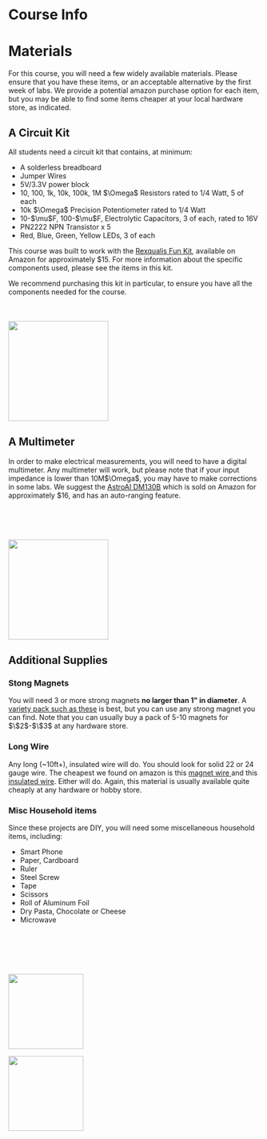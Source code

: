  # Course Info



<div class="w3-row w3-padding-64" >
<div class="w3-twothird w3-container">

# Materials

<p>
For this course, you will need a few widely available materials. Please ensure that you have these items, 
or an acceptable alternative by the first week of labs. We provide a potential amazon purchase option for each
item, but you may be able to find some items cheaper at your local hardware store, as indicated.
</p>

</div>

<div class="w3-twothird w3-container">
</div>

<div class="w3-twothird w3-container">
<h2> A Circuit Kit</h2>
<p>All students need a circuit kit that contains, at minimum:
<ul>
<li>A solderless breadboard</li>
<li>Jumper Wires</li>
<li>5V/3.3V power block</li>
<li>10, 100, 1k, 10k, 100k, 1M $\Omega$ Resistors rated to 1/4 Watt, 5 of each</li>
<li> 10k $\Omega$ Precision Potentiometer rated to 1/4 Watt</li>
<li>10-$\mu$F, 100-$\mu$F, Electrolytic Capacitors, 3 of each, rated to 16V</li>
<li>PN2222 NPN Transistor x 5</li>
<li>Red, Blue, Green, Yellow LEDs, 3 of each</li>
</ul>

This course was built to work with the 
<a href='https://www.amazon.com/REXQualis-Electronics-tie-Points-Breadboard-Potentiometer/dp/B073ZC68QG'>Rexqualis Fun Kit</a>, 
available on Amazon for approximately $15. For more information about the specific components used, please see the items in this kit.



We recommend purchasing this kit in particular, to ensure you have all the 
components needed for the course. 
</p>

</div>


<div class="w3-third w3-container" style='margin-top:50px'>
<p class="w3-border w3-padding-large w3-padding-32 w3-center"><img src='imgs/CourseInfo/Funkit.jpg'  height='200px'></p>
</div>

<div class="w3-twothird w3-container">
<h2> A Multimeter</h2>
<p> In order to make electrical measurements, you will need to have a digital multimeter. Any multimeter will work, but please note that if your input impedance is lower than 10M$\Omega$, you may have to make corrections in some labs. 
We suggest the 
<a href='https://www.amazon.com/dp/B0842HTN8C/?coliid=I171D8G05V6R0U&colid=130URV13JNMZS&psc=1&ref_=lv_ov_lig_dp_it'>AstroAI DM130B</a>
which is sold on Amazon for approximately $16, and has an auto-ranging feature. </p>

</div>


<div class="w3-third w3-container" style='margin-top:80px'>
<p class="w3-border w3-padding-large w3-padding-32 w3-center">
    <img src='imgs/CourseInfo/astroai.jpg' height='200px'></p>
</div>


<div class="w3-twothird w3-container">
<h2>Additional Supplies</h2>
<h3> Stong Magnets</h3>
<p> You will need 3 or more strong magnets <b>no larger than 1" in diameter</b>. A 
<a href='https://www.amazon.com/dp/B08HRM9NP9'>
variety pack such as these</a> is best, but you can use any strong magnet you can find. Note that you can usually buy a pack of 5-10 magnets for $\$2$-$\$3$ at any hardware store.
</p>


<h3>Long Wire</h3>
<p> Any long (~10ft+), insulated wire will do. You should look for solid 22 or 24 gauge wire. The cheapest we found on amazon is this 
<a href='https://www.amazon.com/dp/B07DYHHMYH/ref=cm_sw_r_tw_dp_x_Tto3FbD4K7AJB'>
magnet wire
</a> and this 
<a href='https://www.amazon.com/dp/B07DYHHMYH/ref=cm_sw_r_tw_dp_x_-Ho3FbTACA38T'>insulated wire</a>. Either will do. Again, this material is usually available quite cheaply at any hardware or hobby store.
</p>

<h3>Misc Household items</h3>
<p> Since these projects are DIY, you will need some miscellaneous household items, including:
<ul>
    <li>Smart Phone</li>
    <li>Paper, Cardboard</li>
    <li>Ruler</li>
    <li>Steel Screw</li>
    <li>Tape</li>
    <li>Scissors</li>
    <li>Roll of Aluminum Foil</li>
    <li>Dry Pasta, Chocolate or Cheese</li>
    <li>Microwave</li>
</ul>
</p>

</div>


<div class="w3-third w3-container" style='margin-top:100px'>
    <p class="w3-border w3-padding-large w3-padding-32 w3-center">
    <img src='imgs/CourseInfo/neomagnet.jpg' height='150px'></p>
    <p class="w3-border w3-padding-large w3-padding-32 w3-center">
    <img src='imgs/CourseInfo/MW1.jpg' height='150px'></p>
</div>


</div>

<!-- <div class="w3-row w3-padding-64" >

# FAQ

Here are some questions frequently asked by students:

### Is there a final?
- No, there is no final

### What if I can't obtain \<x> material?
- Please contact your TA to figure out a plan

</div>

<div class="w3-row w3-padding-64" >

# Help

If you are struggling, please contact your TA:

## TA Contact Information

|TA| Email | Office Hours | Zoom Link|
|---|---|---|---|
| John Doe| jd@ucsb.edu| 3pm MW| link|
| Jane Smith| js@ucsb.edu| 3pm TR| link|
</div> -->